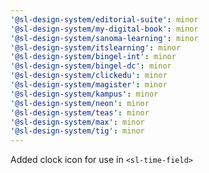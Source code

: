 ```yaml
---
'@sl-design-system/editorial-suite': minor
'@sl-design-system/my-digital-book': minor
'@sl-design-system/sanoma-learning': minor
'@sl-design-system/itslearning': minor
'@sl-design-system/bingel-int': minor
'@sl-design-system/bingel-dc': minor
'@sl-design-system/clickedu': minor
'@sl-design-system/magister': minor
'@sl-design-system/kampus': minor
'@sl-design-system/neon': minor
'@sl-design-system/teas': minor
'@sl-design-system/max': minor
'@sl-design-system/tig': minor
---
```


Added clock icon for use in `<sl-time-field>`
